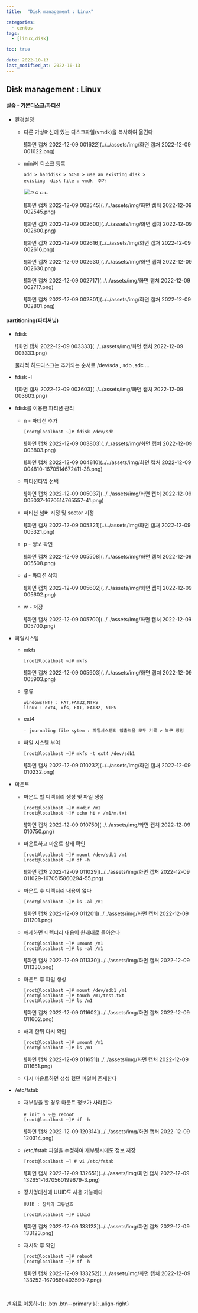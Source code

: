 ```yaml
---
title:  "Disk management : Linux"

categories:
  - centos
tags:
  - [linux,disk]

toc: true

date: 2022-10-13
last_modified_at: 2022-10-13
---
```


## Disk management : Linux

#### 실습 - 기본디스크:파티션

- 환경설정

  - 다른 가상머신에 있는 디스크파일(vmdk)을 복사하여 옮긴다

    ![화면 캡처 2022-12-09 001622](../../assets/img/화면 캡처 2022-12-09 001622.png)

  - mini에 디스크 등록

    ```
    add > harddisk > SCSI > use an existing disk >
    existing  disk file : vmdk  추가 
    ```

    ![ㄹㅇㅁㄴ](../../assets/img/ㄹㅇㅁㄴ-1670513109833-23.png)

    ![화면 캡처 2022-12-09 002545](../../assets/img/화면 캡처 2022-12-09 002545.png)

    ![화면 캡처 2022-12-09 002600](../../assets/img/화면 캡처 2022-12-09 002600.png)

    ![화면 캡처 2022-12-09 002616](../../assets/img/화면 캡처 2022-12-09 002616.png)

    ![화면 캡처 2022-12-09 002630](../../assets/img/화면 캡처 2022-12-09 002630.png)

    ![화면 캡처 2022-12-09 002717](../../assets/img/화면 캡처 2022-12-09 002717.png)

    ![화면 캡처 2022-12-09 002801](../../assets/img/화면 캡처 2022-12-09 002801.png)

#### partitioning(파티셔닝)

- fdisk

  ![화면 캡처 2022-12-09 003333](../../assets/img/화면 캡처 2022-12-09 003333.png)

  물리적 하드디스크는 추가되는 순서로 /dev/sda , sdb ,sdc ...

- fdisk -l

  ![화면 캡처 2022-12-09 003603](../../assets/img/화면 캡처 2022-12-09 003603.png)

- fdisk를 이용한 파티션 관리

  - n - 파티션 추가 

    ```
    [root@localhost ~]# fdisk /dev/sdb
    ```

    ![화면 캡처 2022-12-09 003803](../../assets/img/화면 캡처 2022-12-09 003803.png)

    ![화면 캡처 2022-12-09 004810](../../assets/img/화면 캡처 2022-12-09 004810-1670514672411-38.png)

  - 파티션타입 선택

    ![화면 캡처 2022-12-09 005037](../../assets/img/화면 캡처 2022-12-09 005037-1670514765557-41.png)

  - 파티션 넘버 지정 및 sector 지정 

    ![화면 캡처 2022-12-09 005321](../../assets/img/화면 캡처 2022-12-09 005321.png)

  - p - 정보 확인

    ![화면 캡처 2022-12-09 005508](../../assets/img/화면 캡처 2022-12-09 005508.png)

  - d - 파티션 삭제

    ![화면 캡처 2022-12-09 005602](../../assets/img/화면 캡처 2022-12-09 005602.png)

  - w - 저장

    ![화면 캡처 2022-12-09 005700](../../assets/img/화면 캡처 2022-12-09 005700.png)

- 파일시스템

  - mkfs

    ```
    [root@localhost ~]# mkfs
    ```

    ![화면 캡처 2022-12-09 005903](../../assets/img/화면 캡처 2022-12-09 005903.png)

  - 종류

    ```
    windows(NT) : FAT,FAT32,NTFS
    linux : ext4, xfs, FAT, FAT32, NTFS
    ```

  - ext4

    ```
    - journaling file sytem : 파일시스템의 입출력을 모두 기록 > 복구 장점
    ```

  - 파일 시스템 부여

    ```
    [root@localhost ~]# mkfs -t ext4 /dev/sdb1
    ```

    ![화면 캡처 2022-12-09 010232](../../assets/img/화면 캡처 2022-12-09 010232.png)

- 마운트

  - 마운트 할 디렉터리 생성 및 파일 생성

    ```
    [root@localhost ~]# mkdir /m1
    [root@localhost ~]# echo hi > /m1/m.txt
    ```

    ![화면 캡처 2022-12-09 010750](../../assets/img/화면 캡처 2022-12-09 010750.png)

  - 마운트하고 마운트 상태 확인

    ```
    [root@localhost ~]# mount /dev/sdb1 /m1
    [root@localhost ~]# df -h
    ```

    ![화면 캡처 2022-12-09 011029](../../assets/img/화면 캡처 2022-12-09 011029-1670515860294-55.png)

  - 마운트 후 디렉터리 내용이 없다

    ```
    [root@localhost ~]# ls -al /m1
    ```

    ![화면 캡처 2022-12-09 011201](../../assets/img/화면 캡처 2022-12-09 011201.png)

  - 해제하면 디렉터리 내용이 원래대로 돌아온다

    ```
    [root@localhost ~]# umount /m1
    [root@localhost ~]# ls -al /m1
    ```

    ![화면 캡처 2022-12-09 011330](../../assets/img/화면 캡처 2022-12-09 011330.png)

  - 마운트 후 파일 생성

    ```
    [root@localhost ~]# mount /dev/sdb1 /m1
    [root@localhost ~]# touch /m1/test.txt
    [root@localhost ~]# ls /m1
    ```

    ![화면 캡처 2022-12-09 011602](../../assets/img/화면 캡처 2022-12-09 011602.png)

  - 해제 한뒤 다시 확인

    ```
    [root@localhost ~]# umount /m1
    [root@localhost ~]# ls /m1
    ```

    ![화면 캡처 2022-12-09 011651](../../assets/img/화면 캡처 2022-12-09 011651.png)

  - 다시 마운트하면 생성 했던 파일이 존재한다

- /etc/fstab

  - 재부팅을 할 경우 마운트 정보가 사라진다

    ```
    # init 6 또는 reboot
    [root@localhost ~]# df -h
    ```

    ![화면 캡처 2022-12-09 120314](../../assets/img/화면 캡처 2022-12-09 120314.png)

  - /etc/fstab 파일을 수정하여 재부팅시에도 정보 저장

    ```
    [root@localhost ~] # vi /etc/fstab
    ```

    ![화면 캡처 2022-12-09 132651](../../assets/img/화면 캡처 2022-12-09 132651-1670560199679-3.png)

  - 장치명대신에 UUID도 사용 가능하다

    ```
    UUID : 장치의 고유번호
    
    [root@localhost ~]# blkid
    ```

    ![화면 캡처 2022-12-09 133123](../../assets/img/화면 캡처 2022-12-09 133123.png)

  - 재시작 후 확인

    ```
    [root@localhost ~]# reboot
    [root@localhost ~]# df -h
    ```

    ![화면 캡처 2022-12-09 133252](../../assets/img/화면 캡처 2022-12-09 133252-1670560403590-7.png)

    

<br>

[맨 위로 이동하기](#){: .btn .btn--primary }{: .align-right}